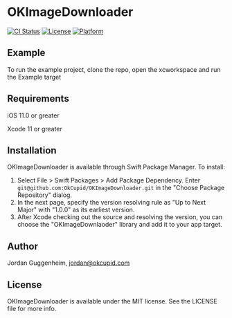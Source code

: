 # OKImageDownloader

[![CI Status](https://img.shields.io/travis/OkCupid/OKImageDownloader.svg?style=flat)](https://travis-ci.org/OkCupid/OKImageDownloader)
[![License](https://img.shields.io/cocoapods/l/OKImageDownloader.svg?style=flat)](https://cocoapods.org/pods/OKImageDownloader)
[![Platform](https://img.shields.io/cocoapods/p/OKImageDownloader.svg?style=flat)](https://cocoapods.org/pods/OKImageDownloader)

## Example

To run the example project, clone the repo, open the xcworkspace and run the Example target

## Requirements

iOS 11.0 or greater

Xcode 11 or greater

## Installation

OKImageDownloader is available through Swift Package Manager. To install:

1. Select File > Swift Packages > Add Package Dependency. Enter `git@github.com:OkCupid/OKImageDownloader.git` in the "Choose Package Repository" dialog.
2. In the next page, specify the version resolving rule as "Up to Next Major" with "1.0.0" as its earliest version.
3. After Xcode checking out the source and resolving the version, you can choose the "OKImageDownlaoder" library and add it to your app target.

## Author

Jordan Guggenheim, jordan@okcupid.com

## License

OKImageDownloader is available under the MIT license. See the LICENSE file for more info.
